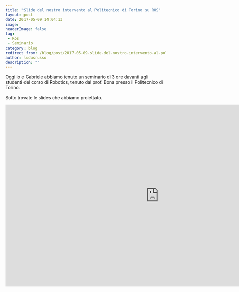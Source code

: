 ```yaml
---
title: "Slide del nostro intervento al Politecnico di Torino su ROS"
layout: post
date: 2017-05-09 14:04:13
image: 
headerImage: false
tag: 
 - Ros
 - Seminario
category: blog
redirect_from: /blog/post/2017-05-09-slide-del-nostro-intervento-al-politecnico-di-torino-su-ros
author: ludusrusso
description: ""
---
```


Oggi io e Gabriele abbiamo tenuto un seminario di 3 ore davanti agli studenti del corso di Robotics, tenuto dal prof. Bona presso il Politecnico di Torino.

Sotto trovate le slides che abbiamo proiettato.

<iframe src="https://docs.google.com/presentation/d/1d6bvIlUcIPD2kNGdjl9jqnFiXI_mbAFX5bjoQOMgVoA/embed?start=true&loop=false&delayms=3000" frameborder="0" width="960" height="569" allowfullscreen="true" mozallowfullscreen="true" webkitallowfullscreen="true"></iframe>